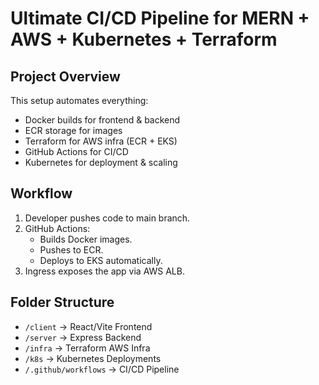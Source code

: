# Ultimate CI/CD Pipeline for MERN + AWS + Kubernetes + Terraform

## Project Overview
This setup automates everything:
- Docker builds for frontend & backend
- ECR storage for images
- Terraform for AWS infra (ECR + EKS)
- GitHub Actions for CI/CD
- Kubernetes for deployment & scaling

## Workflow
1. Developer pushes code to main branch.
2. GitHub Actions:
   - Builds Docker images.
   - Pushes to ECR.
   - Deploys to EKS automatically.
3. Ingress exposes the app via AWS ALB.

## Folder Structure
- `/client` → React/Vite Frontend
- `/server` → Express Backend
- `/infra` → Terraform AWS Infra
- `/k8s` → Kubernetes Deployments
- `/.github/workflows` → CI/CD Pipeline

